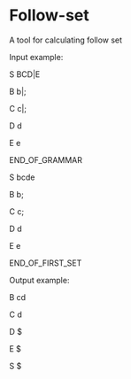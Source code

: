 # Follow-set
A tool for calculating follow set

Input example:

S BCD|E

B b|;

C c|;

D d

E e

END_OF_GRAMMAR

S bcde

B b;

C c;

D d

E e

END_OF_FIRST_SET


Output example:

B cd

C d

D $

E $

S $
